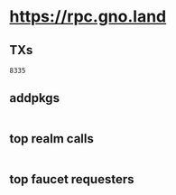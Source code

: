 # https://rpc.gno.land

## TXs
```
8335
```

## addpkgs
```
```

## top realm calls
```
```

## top faucet requesters
```
```

